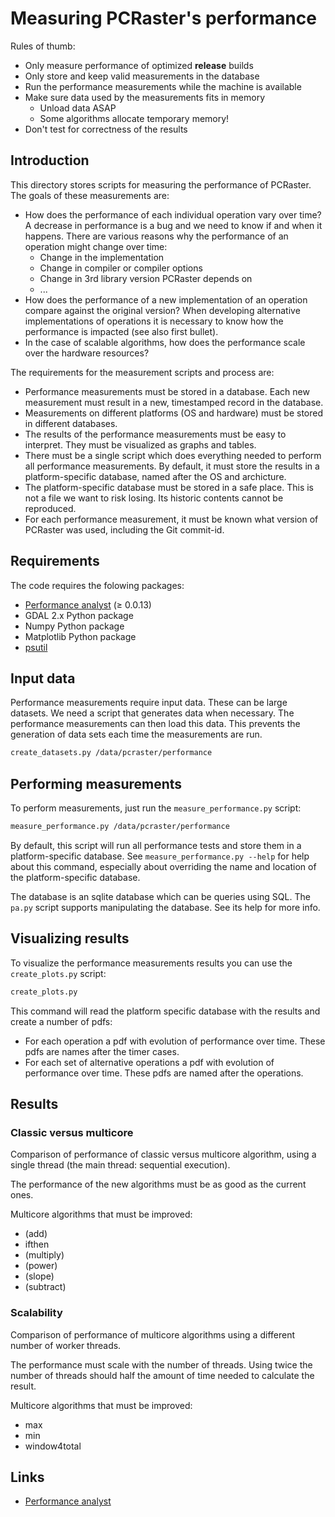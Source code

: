 # Measuring PCRaster's performance
Rules of thumb:
- Only measure performance of optimized **release** builds
- Only store and keep valid measurements in the database
- Run the performance measurements while the machine is available
- Make sure data used by the measurements fits in memory
    - Unload data ASAP
    - Some algorithms allocate temporary memory!
- Don't test for correctness of the results


## Introduction
This directory stores scripts for measuring the performance of PCRaster. The goals of these measurements are:

- How does the performance of each individual operation vary over time? A decrease in performance is a bug and we need to know if and when it happens. There are various reasons why the performance of an operation might change over time:
    - Change in the implementation
    - Change in compiler or compiler options
    - Change in 3rd library version PCRaster depends on
    - ...
- How does the performance of a new implementation of an operation compare against the original version? When developing alternative implementations of operations it is necessary to know how the performance is impacted (see also first bullet).
- In the case of scalable algorithms, how does the performance scale over the hardware resources?


The requirements for the measurement scripts and process are:
- Performance measurements must be stored in a database. Each new measurement must result in a new, timestamped record in the database.
- Measurements on different platforms (OS and hardware) must be stored in different databases.
- The results of the performance measurements must be easy to interpret. They must be visualized as graphs and tables.
- There must be a single script which does everything needed to perform all performance measurements. By default, it must store the results in a platform-specific database, named after the OS and archicture.
- The platform-specific database must be stored in a safe place. This is not a file we want to risk losing. Its historic contents cannot be reproduced.
- For each performance measurement, it must be known what version of PCRaster was used, including the Git commit-id.


## Requirements
The code requires the folowing packages:
- [Performance analyst](https://github.com/pcraster/performance_analyst) (≥ 0.0.13)
- GDAL 2.x Python package
- Numpy Python package
- Matplotlib Python package
- [psutil](https://github.com/giampaolo/psutil)



## Input data
Performance measurements require input data. These can be large datasets. We need a script that generates data when necessary. The performance measurements can then load this data. This prevents the generation of data sets each time the measurements are run.

```bash
create_datasets.py /data/pcraster/performance
```


## Performing measurements
To perform measurements, just run the `measure_performance.py` script:

```bash
measure_performance.py /data/pcraster/performance
```

By default, this script will run all performance tests and store them in a platform-specific database. See `measure_performance.py --help` for help about this command, especially about overriding the name and location of the platform-specific database.

The database is an sqlite database which can be queries using SQL. The `pa.py` script supports manipulating the database. See its help for more info.


## Visualizing results
To visualize the performance measurements results you can use the `create_plots.py` script:

```bash
create_plots.py
```

This command will read the platform specific database with the results and create a number of pdfs:
- For each operation a pdf with evolution of performance over time. These pdfs are names after the timer cases.
- For each set of alternative operations a pdf with evolution of performance over time. These pdfs are named after the operations.


## Results

### Classic versus multicore
Comparison of performance of classic versus multicore algorithm, using a single thread (the main thread: sequential execution).

The performance of the new algorithms must be as good as the current ones.

Multicore algorithms that must be improved:
- (add)
- ifthen
- (multiply)
- (power)
- (slope)
- (subtract)


### Scalability
Comparison of performance of multicore algorithms using a different number of worker threads.

The performance must scale with the number of threads. Using twice the number of threads should half the amount of time needed to calculate the result.

Multicore algorithms that must be improved:

- max
- min
- window4total


## Links
- [Performance analyst](https://github.com/pcraster/performance_analyst)
